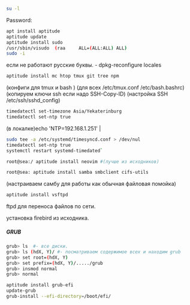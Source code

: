 ```bash
su -l
```
Password:
```bash
apt install aptitude
aptitude update
aptitude install sudo
/usr/sbin/visudo  (raa     ALL=(ALL:ALL) ALL)
sudo -i 
```
если не работают русские буквы. - dpkg-reconfigure locales
```bash
aptitude install mc htop tmux git tree npm
```
(конфиги для tmux и bash ) (для всех /etc/tmux.conf /etc/bash.bashrc)  
(копируем ключи ssh если надо SSH-Copy-ID)
(настройка SSH /etc/ssh/sshd_config)
```bash 
timedatectl set-timezone Asia/Yekaterinburg
timedatectl set-ntp true
```
(в локалке)echo 'NTP=192.168.1.251' |
```bash 
sudo tee -a /etc/systemd/timesyncd.conf > /dev/nul
timedatectl set-ntp true
systemctl restart systemd-timedated`
```

```bash
root@sea:/ aptitude install neovim #(лучше из исходников)
```
```bash
root@sea: aptitude install samba smbclient cifs-utils
```
(настраиваем самбу для работы как обычная файловая помойка)
```bash
aptitude install vsftpd
```
ftpd для переноса файлов по сети.

установка firebird из исходника.



##### GRUB
```bash
grub> ls  #- все диски.
grub> ls (hdX, Y)/ #- посматриваем содержимое всех и находим grub
grub> set root=(hdX, Y)
grub> set prefix=(hdX, Y)/...../grub
grub> insmod normal
grub> normal
```

```bash
aptitude install grub-efi
update-grub
grub-install --efi-directory=/boot/efi/
```
